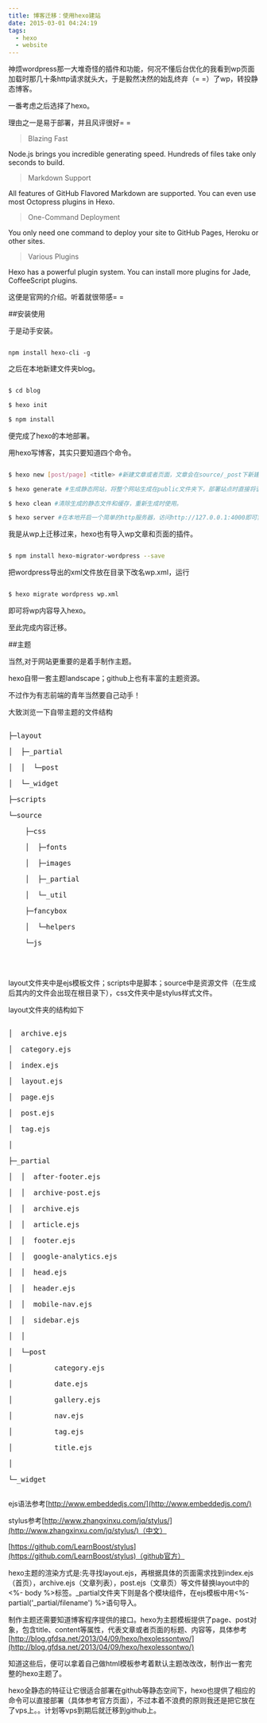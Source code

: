 ```yaml
---
title: 博客迁移：使用hexo建站
date: 2015-03-01 04:24:19
tags:
  - hexo
  - website
---
```

神烦wordpress那一大堆奇怪的插件和功能，何况不懂后台优化的我看到wp页面加载时那几十条http请求就头大，于是毅然决然的始乱终弃（= =）了wp，转投静态博客。

一番考虑之后选择了hexo。

理由之一是易于部署，并且风评很好= =

> Blazing Fast
> 
Node.js brings you incredible generating speed. Hundreds of files take only seconds to build.

> Markdown Support
> 
All features of GitHub Flavored Markdown are supported. You can even use most Octopress plugins in Hexo.

> One-Command Deployment
> 
You only need one command to deploy your site to GitHub Pages, Heroku or other sites.

> Various Plugins
> 
Hexo has a powerful plugin system. You can install more plugins for Jade, CoffeeScript plugins.

这便是官网的介绍。听着就很带感= =

<!--more-->

##安装使用

于是动手安装。

```
npm install hexo-cli -g
```

之后在本地新建文件夹blog。

```bash
$ cd blog
$ hexo init
$ npm install
```

便完成了hexo的本地部署。

用hexo写博客，其实只要知道四个命令。

```bash
$ hexo new [post/page] <title> #新建文章或者页面，文章会在source/_post下新建<title>.md，页面会生成在source下。自动生成日期等。
$ hexo generate #生成静态网站，将整个网站生成在public文件夹下，部署站点时直接将该文件夹下的文件放置在站点目录下即可
$ hexo clean #清除生成的静态文件和缓存，重新生成时使用。
$ hexo server #在本地开启一个简单的http服务器，访问http://127.0.0.1:4000即可实时看到网站生成后的效果。
```

我是从wp上迁移过来，hexo也有导入wp文章和页面的插件。

```bash
$ npm install hexo-migrator-wordpress --save
```

把wordpress导出的xml文件放在目录下改名wp.xml，运行

```bash
$ hexo migrate wordpress wp.xml
```

即可将wp内容导入hexo。

至此完成内容迁移。

##主题

当然,对于网站更重要的是着手制作主题。

hexo自带一套主题landscape；github上也有丰富的主题资源。

不过作为有志前端的青年当然要自己动手！

大致浏览一下自带主题的文件结构

<pre>
├─layout
│  ├─_partial
│  │  └─post
│  └─_widget
├─scripts
└─source
    ├─css
    │  ├─fonts
    │  ├─images
    │  ├─_partial
    │  └─_util
    ├─fancybox
    │  └─helpers
    └─js

</pre>

layout文件夹中是ejs模板文件；scripts中是脚本；source中是资源文件（在生成后其内的文件会出现在根目录下），css文件夹中是stylus样式文件。

layout文件夹的结构如下

<pre>
│  archive.ejs
│  category.ejs
│  index.ejs
│  layout.ejs
│  page.ejs
│  post.ejs
│  tag.ejs
│  
├─_partial
│  │  after-footer.ejs
│  │  archive-post.ejs
│  │  archive.ejs
│  │  article.ejs
│  │  footer.ejs
│  │  google-analytics.ejs
│  │  head.ejs
│  │  header.ejs
│  │  mobile-nav.ejs
│  │  sidebar.ejs
│  │  
│  └─post
│          category.ejs
│          date.ejs
│          gallery.ejs
│          nav.ejs
│          tag.ejs
│          title.ejs
│          
└─_widget
</pre>

ejs语法参考[http://www.embeddedjs.com/](http://www.embeddedjs.com/)

stylus参考[http://www.zhangxinxu.com/jq/stylus/](http://www.zhangxinxu.com/jq/stylus/)（中文）
[https://github.com/LearnBoost/stylus](https://github.com/LearnBoost/stylus)（github官方）

hexo主题的渲染方式是:先寻找layout.ejs，再根据具体的页面需求找到index.ejs（首页），archive.ejs（文章列表），post.ejs（文章页）等文件替换layout中的<%- body %>标签。_partial文件夹下则是各个模块组件，在ejs模板中用<%- partial('_partial/filename') %>语句导入。

制作主题还需要知道博客程序提供的接口。hexo为主题模板提供了page、post对象，包含title、content等属性，代表文章或者页面的标题、内容等，具体参考[http://blog.gfdsa.net/2013/04/09/hexo/hexolessontwo/](http://blog.gfdsa.net/2013/04/09/hexo/hexolessontwo/)

知道这些后，便可以拿着自己做html模板参考着默认主题改改改，制作出一套完整的hexo主题了。

hexo全静态的特征让它很适合部署在github等静态空间下，hexo也提供了相应的命令可以直接部署（具体参考官方页面），不过本着不浪费的原则我还是把它放在了vps上。。计划等vps到期后就迁移到github上。


